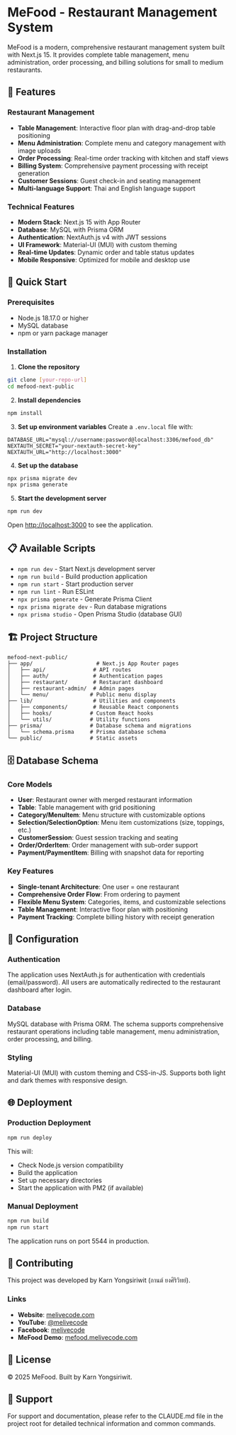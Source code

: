 # MeFood - Restaurant Management System

MeFood is a modern, comprehensive restaurant management system built with Next.js 15. It provides complete table management, menu administration, order processing, and billing solutions for small to medium restaurants.

## 🌟 Features

### Restaurant Management
- **Table Management**: Interactive floor plan with drag-and-drop table positioning
- **Menu Administration**: Complete menu and category management with image uploads
- **Order Processing**: Real-time order tracking with kitchen and staff views
- **Billing System**: Comprehensive payment processing with receipt generation
- **Customer Sessions**: Guest check-in and seating management
- **Multi-language Support**: Thai and English language support

### Technical Features
- **Modern Stack**: Next.js 15 with App Router
- **Database**: MySQL with Prisma ORM
- **Authentication**: NextAuth.js v4 with JWT sessions
- **UI Framework**: Material-UI (MUI) with custom theming
- **Real-time Updates**: Dynamic order and table status updates
- **Mobile Responsive**: Optimized for mobile and desktop use

## 🚀 Quick Start

### Prerequisites
- Node.js 18.17.0 or higher
- MySQL database
- npm or yarn package manager

### Installation

1. **Clone the repository**
```bash
git clone [your-repo-url]
cd mefood-next-public
```

2. **Install dependencies**
```bash
npm install
```

3. **Set up environment variables**
Create a `.env.local` file with:
```env
DATABASE_URL="mysql://username:password@localhost:3306/mefood_db"
NEXTAUTH_SECRET="your-nextauth-secret-key"
NEXTAUTH_URL="http://localhost:3000"
```

4. **Set up the database**
```bash
npx prisma migrate dev
npx prisma generate
```

5. **Start the development server**
```bash
npm run dev
```

Open [http://localhost:3000](http://localhost:3000) to see the application.

## 📋 Available Scripts

- `npm run dev` - Start Next.js development server
- `npm run build` - Build production application
- `npm run start` - Start production server
- `npm run lint` - Run ESLint
- `npx prisma generate` - Generate Prisma Client
- `npx prisma migrate dev` - Run database migrations
- `npx prisma studio` - Open Prisma Studio (database GUI)

## 🏗️ Project Structure

```
mefood-next-public/
├── app/                    # Next.js App Router pages
│   ├── api/               # API routes
│   ├── auth/              # Authentication pages
│   ├── restaurant/        # Restaurant dashboard
│   ├── restaurant-admin/  # Admin pages
│   └── menu/             # Public menu display
├── lib/                   # Utilities and components
│   ├── components/        # Reusable React components
│   ├── hooks/            # Custom React hooks
│   └── utils/            # Utility functions
├── prisma/               # Database schema and migrations
│   └── schema.prisma     # Prisma database schema
└── public/               # Static assets
```

## 🗄️ Database Schema

### Core Models
- **User**: Restaurant owner with merged restaurant information
- **Table**: Table management with grid positioning
- **Category/MenuItem**: Menu structure with customizable options
- **Selection/SelectionOption**: Menu item customizations (size, toppings, etc.)
- **CustomerSession**: Guest session tracking and seating
- **Order/OrderItem**: Order management with sub-order support
- **Payment/PaymentItem**: Billing with snapshot data for reporting

### Key Features
- **Single-tenant Architecture**: One user = one restaurant
- **Comprehensive Order Flow**: From ordering to payment
- **Flexible Menu System**: Categories, items, and customizable selections
- **Table Management**: Interactive floor plan with positioning
- **Payment Tracking**: Complete billing history with receipt generation

## 🔧 Configuration

### Authentication
The application uses NextAuth.js for authentication with credentials (email/password). All users are automatically redirected to the restaurant dashboard after login.

### Database
MySQL database with Prisma ORM. The schema supports comprehensive restaurant operations including table management, menu administration, order processing, and billing.

### Styling
Material-UI (MUI) with custom theming and CSS-in-JS. Supports both light and dark themes with responsive design.

## 🌐 Deployment

### Production Deployment
```bash
npm run deploy
```

This will:
- Check Node.js version compatibility
- Build the application
- Set up necessary directories
- Start the application with PM2 (if available)

### Manual Deployment
```bash
npm run build
npm run start
```

The application runs on port 5544 in production.

## 🤝 Contributing

This project was developed by Karn Yongsiriwit (กานต์ ยงศิริวิทย์).

### Links
- **Website**: [melivecode.com](https://melivecode.com)
- **YouTube**: [@melivecode](https://youtube.com/@melivecode)
- **Facebook**: [melivecode](https://facebook.com/melivecode)
- **MeFood Demo**: [mefood.melivecode.com](https://mefood.melivecode.com/)

## 📄 License

© 2025 MeFood. Built by Karn Yongsiriwit.

## 🚨 Support

For support and documentation, please refer to the CLAUDE.md file in the project root for detailed technical information and common commands.